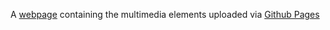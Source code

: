 ﻿A [webpage](https://mohakhalifa.github.io/Multimedia-Fu.edu.sd-Assignment) containing the multimedia elements uploaded via [Github Pages](https://github.com/MohaKhalifa/Multimedia-Fu.edu.sd-Assignment/settings/pages) 


